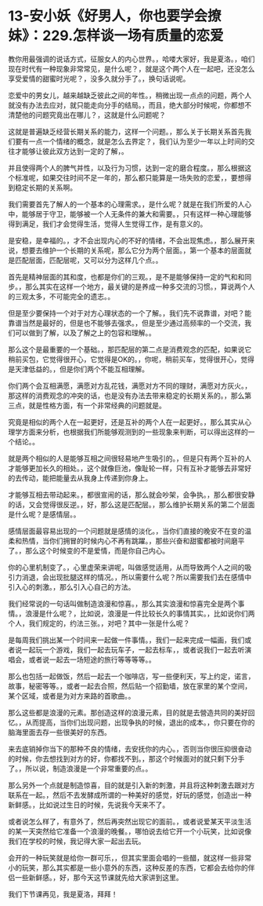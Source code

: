 # 13-安小妖《好男人，你也要学会撩妹》：229.怎样谈一场有质量的恋爱

教你用最强调的说话方式，征服女人的内心世界。，哈喽大家好，我是夏洛。，咱们现在时代有一种现象非常常见，是什么呢？，就是这个两个人在一起吧，还没怎么享受爱情的甜蜜时光呢？，没多久就分手了。，换句话说呢。

恋爱中的男女儿，越来越缺乏彼此之间的年性。，稍微出现一点点的问题，两个人就没有办法去应对，就只能走向分手的结局。，而且，绝大部分时候呢，你都想不清楚他的问题究竟出在哪儿？，这就是什么问题呢？

这就是普遍缺乏经营长期关系的能力，这样一个问题。，那么关于长期关系首先我们要有一点一个情绪的概念，就是怎么去界定？，我们认为至少一年以上时间的交往才能够让彼此双方达到一定的了解，。

并且使得两个人的脾气并性，以及行为习惯，达到一定的磨合程度。，那么根据这个标准呢，如果交往时间不足一年的，那么都只能算是一场失败的恋爱，，要想得到稳定长期的关系啊。

我们需要首先了解人的一个基本的心理需求。，是什么呢？就是在我们所爱的人心中，能够居于守卫，能够被一个人无条件的兼大和需要。，只有这样一种心理能够得到满足，我们才会觉得生活，觉得人生觉得工作，是有意义的。

是安稳，是幸福的。，才不会出现内心的不好的情绪，不会出现焦虑。，那么展开来说，想要去维护一个长期的关系呢，那么它分为两个层面。，第一个基本的层面就是匹配层面，匹配层呢，又可以分为这样几个点。。

首先是精神层面的其和度，也都是你们的三观。，是不是能够保持一定的气和和同步。，那么其实在这样一个地方，最关键的是养成一种多交流的习惯。，算说两个人的三观太多，不可能完全的遗志。。

但是至少要保持一个对于对方心理状态的一个了解。，我们先不说靠谱，对吧？能靠谱当然是最好的，但是也不能够去强求。，但是至少通过高频率的一个交流，我们可以做到了解，以及了解之上的包容和理解。。

那么这个是最重要的一个基础。，那匹配层的第二点是消费观念的匹配，如果说它稍前买包，它觉得很开心，它觉得是OK的。，你呢，稍前买车，觉得很开心，觉得是天津低益的。，但是你们两个不能互相理解。

你们两个会互相满愿，满愿对方乱花钱，满愿对方不同的理财，满愿对方灰火。，那这样的消费观念的冲突的话，也是没有办法去带来稳定的长期关系的。，那么第三点，就是性格方面，有一个非常经典的问题就是。

究竟是相似的两个人在一起更好，还是互补的两个人在一起更好。，那么其实从心理学方面来分析，也根据我们所能够观测到的一些现象来判断，可以得出这样的一个结论。。

就是两个相似的人是能够互相之间很轻易地产生吸引的。，但是只有两个互补的人才能够更加长久的相处。，这个就像巨池，像耻轮一样，只有互补才能够去非常好的去传动，能把能量去从我身上传递到你身上。

才能够互相去带动起来。，都很宣闹的话，那么就会吵架，会争执。，那么都很安静的话，又会觉得很反逆。，好，那么这是匹配层。，那么维护长期关系的第二个层面是什么呢？是感情层。。

感情层面最容易出现的一个问题就是感情的淡化。，当你们直接的晚安不在变的温柔和热情，当你们拥冒的时候内心不再有跳躍。，那些兴奋和甜蜜都被时间磨平了。，那么这个时候变的不是爱情，而是你自己内心。

你的心里机制变了。，心里虚荣来讲呢，叫做感觉适用，从而导致两个人之间的吸引力消退，会出现批腿这样的情况。，所以需要什么呢？所以需要我们去在感情中引入心的刺激。，那么引入心自己的方法。

我们经常说的一句话叫做制造浪漫和惊喜。，那么其实浪漫和惊喜完全是两个事情。，浪漫是什么呢？，比如说，浪漫是一件比较长久的事情其实。，比如说你们两个人，我们规定的，约法三张。，对吧？其中一张是什么呢？

是每周我们挑出某一个时间来一起做一件事情。，我们一起来完成一幅画，我们或者说一起玩一个游戏，我们一起去玩车子，一起去标车，，或者说我们一起去听演唱会，或者说一起去一场短途的旅行等等等等。。

那么也包括一起做饭，然后一起去一个咖啡店，写一些便利天，写上约定，诺言，故事，秘密等等。，或者一起去合照，然后贴一个招勤墙，放在家里的某个空间，某个区域，或者是为对方来路的首歌曲。。

那么这些都是浪漫的元素。那创造这样的浪漫元素，目的就是去營造共同的美好回忆。，从而提高，当你们出现问题，出现争执的时候，退出的成本。，你只要在你的脑海里面去存一些很美好的东西。

来去底销掉你当下的那种不良的情绪，去安抚你的内心。，否则当你很压抑很奋动的时候，你去想找到对方的好，你都找不到。，那这个时候面对的就只剩下分手了。，所以说，制造浪漫是一个非常重要的点。。

那么另外一个点就是制造惊喜，目的就是引入新的刺激，并且将这种刺激去跟对方联系在一起。，然后不去发酵成所谓的一种美好的感觉，好玩的感觉，创造出一种新鲜感。，比如说过生日的时候，先说我今天来不了。

或者说怎么样了，有意外了，然后再突然出现它的面前。，或者说爱某天平淡生活的某一天突然给它准备一个浪漫的晚餐。，哪怕说去给它开一个小玩笑，比如说像我们在学校的时候，我记得大家一起出去玩。

会开的一种玩笑就是给你一群可乐，，但其实里面会唱的一些醋，就这样一些非常小的玩笑，那么其实都是一些小意外的东西，这种反差的东西，它都会去给你的伴侣一些新鲜感。，好，那今天这节课就先给大家讲到这里。

我们下节课再见，我是夏洛，拜拜！